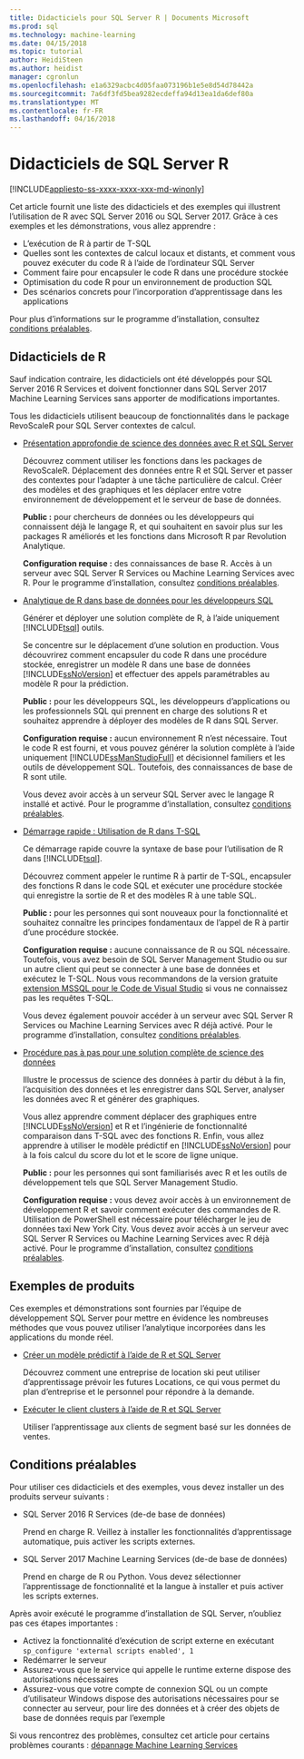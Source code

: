 ```yaml
---
title: Didacticiels pour SQL Server R | Documents Microsoft
ms.prod: sql
ms.technology: machine-learning
ms.date: 04/15/2018
ms.topic: tutorial
author: HeidiSteen
ms.author: heidist
manager: cgronlun
ms.openlocfilehash: e1a6329acbc4d05faa073196b1e5e8d54d78442a
ms.sourcegitcommit: 7a6df3fd5bea9282ecdeffa94d13ea1da6def80a
ms.translationtype: MT
ms.contentlocale: fr-FR
ms.lasthandoff: 04/16/2018
---
```

# <a name="sql-server-r-tutorials"></a>Didacticiels de SQL Server R
[!INCLUDE[appliesto-ss-xxxx-xxxx-xxx-md-winonly](../../includes/appliesto-ss-xxxx-xxxx-xxx-md-winonly.md)]

Cet article fournit une liste des didacticiels et des exemples qui illustrent l’utilisation de R avec SQL Server 2016 ou SQL Server 2017. Grâce à ces exemples et les démonstrations, vous allez apprendre :

+ L’exécution de R à partir de T-SQL
+ Quelles sont les contextes de calcul locaux et distants, et comment vous pouvez exécuter du code R à l’aide de l’ordinateur SQL Server
+ Comment faire pour encapsuler le code R dans une procédure stockée
+ Optimisation du code R pour un environnement de production SQL
+ Des scénarios concrets pour l’incorporation d’apprentissage dans les applications

Pour plus d’informations sur le programme d’installation, consultez [conditions préalables](#bkmk_Prerequisites).

## <a name="bkmk_sqltutorials"></a>Didacticiels de R

Sauf indication contraire, les didacticiels ont été développés pour SQL Server 2016 R Services et doivent fonctionner dans SQL Server 2017 Machine Learning Services sans apporter de modifications importantes.

Tous les didacticiels utilisent beaucoup de fonctionnalités dans le package RevoScaleR pour SQL Server contextes de calcul.

+ [Présentation approfondie de science des données avec R et SQL Server](../tutorials/deepdive-data-science-deep-dive-using-the-revoscaler-packages.md)

  Découvrez comment utiliser les fonctions dans les packages de RevoScaleR. Déplacement des données entre R et SQL Server et passer des contextes pour l’adapter à une tâche particulière de calcul. Créer des modèles et des graphiques et les déplacer entre votre environnement de développement et le serveur de base de données.

  **Public :** pour chercheurs de données ou les développeurs qui connaissent déjà le langage R, et qui souhaitent en savoir plus sur les packages R améliorés et les fonctions dans Microsoft R par Revolution Analytique.

  **Configuration requise :** des connaissances de base R. Accès à un serveur avec SQL Server R Services ou Machine Learning Services avec R. Pour le programme d’installation, consultez [conditions préalables](#bkmk_Prerequisites).

+ [Analytique de R dans base de données pour les développeurs SQL](../tutorials/sqldev-in-database-r-for-sql-developers.md)

  Générer et déployer une solution complète de R, à l’aide uniquement [!INCLUDE[tsql](../../includes/tsql-md.md)] outils.

  Se concentre sur le déplacement d’une solution en production. Vous découvrirez comment encapsuler du code R dans une procédure stockée, enregistrer un modèle R dans une base de données [!INCLUDE[ssNoVersion](../../includes/ssnoversion-md.md)] et effectuer des appels paramétrables au modèle R pour la prédiction.

  **Public :** pour les développeurs SQL, les développeurs d’applications ou les professionnels SQL qui prennent en charge des solutions R et souhaitez apprendre à déployer des modèles de R dans SQL Server.

  **Configuration requise :** aucun environnement R n’est nécessaire. Tout le code R est fourni, et vous pouvez générer la solution complète à l’aide uniquement [!INCLUDE[ssManStudioFull](../../includes/ssmanstudiofull-md.md)] et décisionnel familiers et les outils de développement SQL. Toutefois, des connaissances de base de R sont utile.

  Vous devez avoir accès à un serveur SQL Server avec le langage R installé et activé. Pour le programme d’installation, consultez [conditions préalables](#bkmk_Prerequisites).

+ [Démarrage rapide : Utilisation de R dans T-SQL](../tutorials/rtsql-using-r-code-in-transact-sql-quickstart.md)

  Ce démarrage rapide couvre la syntaxe de base pour l’utilisation de R dans [!INCLUDE[tsql](../../includes/tsql-md.md)].

  Découvrez comment appeler le runtime R à partir de T-SQL, encapsuler des fonctions R dans le code SQL et exécuter une procédure stockée qui enregistre la sortie de R et des modèles R à une table SQL.

  **Public :** pour les personnes qui sont nouveaux pour la fonctionnalité et souhaitez connaître les principes fondamentaux de l’appel de R à partir d’une procédure stockée.

  **Configuration requise :** aucune connaissance de R ou SQL nécessaire. Toutefois, vous avez besoin de SQL Server Management Studio ou sur un autre client qui peut se connecter à une base de données et exécutez le T-SQL. Nous vous recommandons de la version gratuite [extension MSSQL pour le Code de Visual Studio](https://marketplace.visualstudio.com/items?itemName=ms-mssql.mssql) si vous ne connaissez pas les requêtes T-SQL.

  Vous devez également pouvoir accéder à un serveur avec SQL Server R Services ou Machine Learning Services avec R déjà activé. Pour le programme d’installation, consultez [conditions préalables](#bkmk_Prerequisites).

+ [Procédure pas à pas pour une solution complète de science des données](../tutorials/walkthrough-data-science-end-to-end-walkthrough.md)

  Illustre le processus de science des données à partir du début à la fin, l’acquisition des données et les enregistrer dans SQL Server, analyser les données avec R et générer des graphiques.

  Vous allez apprendre comment déplacer des graphiques entre [!INCLUDE[ssNoVersion](../../includes/ssnoversion-md.md)] et R et l’ingénierie de fonctionnalité comparaison dans T-SQL avec des fonctions R. Enfin, vous allez apprendre à utiliser le modèle prédictif en [!INCLUDE[ssNoVersion](../../includes/ssnoversion-md.md)] pour à la fois calcul du score du lot et le score de ligne unique.

  **Public :** pour les personnes qui sont familiarisés avec R et les outils de développement tels que SQL Server Management Studio.

  **Configuration requise :** vous devez avoir accès à un environnement de développement R et savoir comment exécuter des commandes de R. Utilisation de PowerShell est nécessaire pour télécharger le jeu de données taxi New York City. Vous devez avoir accès à un serveur avec SQL Server R Services ou Machine Learning Services avec R déjà activé. Pour le programme d’installation, consultez [conditions préalables](#bkmk_Prerequisites).

## <a name ="bkmk_samples"></a>Exemples de produits

Ces exemples et démonstrations sont fournies par l’équipe de développement SQL Server pour mettre en évidence les nombreuses méthodes que vous pouvez utiliser l’analytique incorporées dans les applications du monde réel.

+ [Créer un modèle prédictif à l’aide de R et SQL Server](https://microsoft.github.io/sql-ml-tutorials/R/rentalprediction)

  Découvrez comment une entreprise de location ski peut utiliser d’apprentissage prévoir les futures Locations, ce qui vous permet du plan d’entreprise et le personnel pour répondre à la demande.

+ [Exécuter le client clusters à l’aide de R et SQL Server](https://microsoft.github.io/sql-ml-tutorials/R/customerclustering/)

  Utiliser l’apprentissage aux clients de segment basé sur les données de ventes.

## <a name="bkmk_Prerequisites"></a>Conditions préalables

Pour utiliser ces didacticiels et des exemples, vous devez installer un des produits serveur suivants :

+ SQL Server 2016 R Services (de-de base de données)
  
  Prend en charge R. Veillez à installer les fonctionnalités d’apprentissage automatique, puis activer les scripts externes.

+ SQL Server 2017 Machine Learning Services (de-de base de données)
  
  Prend en charge de R ou Python. Vous devez sélectionner l’apprentissage de fonctionnalité et la langue à installer et puis activer les scripts externes.

Après avoir exécuté le programme d’installation de SQL Server, n’oubliez pas ces étapes importantes :

+ Activez la fonctionnalité d’exécution de script externe en exécutant `sp_configure 'external scripts enabled', 1`
+ Redémarrer le serveur
+ Assurez-vous que le service qui appelle le runtime externe dispose des autorisations nécessaires
+ Assurez-vous que votre compte de connexion SQL ou un compte d’utilisateur Windows dispose des autorisations nécessaires pour se connecter au serveur, pour lire des données et à créer des objets de base de données requis par l’exemple

Si vous rencontrez des problèmes, consultez cet article pour certains problèmes courants : [dépannage Machine Learning Services](../machine-learning-troubleshooting-faq.md)
